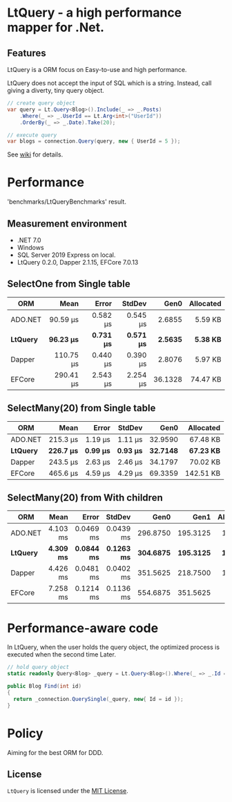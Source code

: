 # LtQuery - a high performance mapper for .Net.

## Features

LtQuery is a ORM focus on Easy-to-use and high performance. 

LtQuery does not accept the input of SQL which is a string.
Instead, call giving a diverty, tiny query object.

```csharp
// create query object
var query = Lt.Query<Blog>().Include(_ => _.Posts)
	.Where(_ => _.UserId == Lt.Arg<int>("UserId"))
	.OrderBy(_ => _.Date).Take(20);

// execute query
var blogs = connection.Query(query, new { UserId = 5 });
```
See [wiki](https://github.com/SaikiMikami/LtQuery/wiki/LtQuery) for details.


# Performance

'benchmarks/LtQueryBenchmarks' result. 

## Measurement environment
- .NET 7.0
- Windows
- SQL Server 2019 Express on local.
- LtQuery 0.2.0, Dapper 2.1.15, EFCore 7.0.13

## SelectOne from Single table

| ORM  | Mean      | Error    | StdDev   | Gen0    | Allocated |
|-------- |----------:|---------:|---------:|--------:|----------:|
| ADO.NET |  90.59 μs | 0.582 μs | 0.545 μs |  2.6855 |   5.59 KB |
| **LtQuery** |  **96.23 μs** | **0.731 μs** | **0.571 μs** |  **2.5635** |   **5.38 KB** |
| Dapper  | 110.75 μs | 0.440 μs | 0.390 μs |  2.8076 |   5.97 KB |
| EFCore  | 290.41 μs | 2.543 μs | 2.254 μs | 36.1328 |  74.47 KB |

## SelectMany(20) from Single table

| ORM  | Mean     | Error   | StdDev  | Gen0    | Allocated |
|-------- |---------:|--------:|--------:|--------:|----------:|
| ADO.NET | 215.3 μs | 1.19 μs | 1.11 μs | 32.9590 |  67.48 KB |
| **LtQuery** | **226.7 μs** | **0.99 μs** | **0.93 μs** | **32.7148** |  **67.23 KB** |
| Dapper  | 243.5 μs | 2.63 μs | 2.46 μs | 34.1797 |  70.02 KB |
| EFCore  | 465.6 μs | 4.59 μs | 4.29 μs | 69.3359 | 142.51 KB |

## SelectMany(20) from With children

| ORM  | Mean     | Error     | StdDev    | Gen0     | Gen1     | Allocated |
|-------- |---------:|----------:|----------:|---------:|---------:|----------:|
| ADO.NET | 4.103 ms | 0.0469 ms | 0.0439 ms | 296.8750 | 195.3125 |   1.44 MB |
| **LtQuery** | **4.309 ms** | **0.0844 ms** | **0.1263 ms** | **304.6875** | **195.3125** |   **1.44 MB** |
| Dapper  | 4.426 ms | 0.0481 ms | 0.0402 ms | 351.5625 | 218.7500 |   1.62 MB |
| EFCore  | 7.258 ms | 0.1214 ms | 0.1136 ms | 554.6875 | 351.5625 |    2.6 MB |

# Performance-aware code
In LtQuery, when the user holds the query object, 
the optimized process is executed when the second time Later.

```csharp
// hold query object
static readonly Query<Blog> _query = Lt.Query<Blog>().Where(_ => _.Id == Lt.Arg<int>()).ToImmutable();

public Blog Find(int id)
{
  return _connection.QuerySingle(_query, new{ Id = id });
}
```

# Policy
Aiming for the best ORM for DDD.

## License

`LtQuery` is licensed under the [MIT License](LICENSE).
